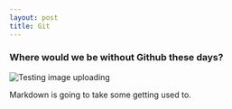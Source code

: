```yaml
---
layout: post
title: Git
---
```


### Where would we be without Github these days?

![Testing image uploading](/home/ben/pictures/octobiwan.jpg "test") 

Markdown is going to take some getting used to. 
